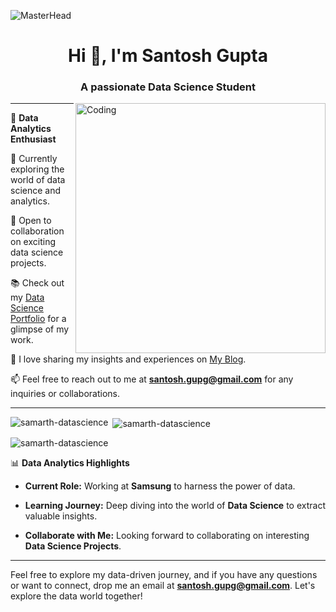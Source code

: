 ![MasterHead](https://mir-s3-cdn-cf.behance.net/project_modules/1400_opt_1/475eb095746151.5e9ecde695f7a.gif)
<h1 align="center">Hi 👋, I'm Santosh Gupta</h1>
<h3 align="center">A passionate Data Science Student</h3>
<img align="right" alt="Coding" width="400" src="https://granroyalleigarape.com.br/wp-content/uploads/2021/05/programmer.gif">


---

🔬 **Data Analytics Enthusiast**

🌱 Currently exploring the world of data science and analytics.

👯 Open to collaboration on exciting data science projects.

📚 Check out my [Data Science Portfolio](https://portfolio-rose-mu-16.vercel.app/) for a glimpse of my work.

📝 I love sharing my insights and experiences on [My Blog](https://portfolio-rose-mu-16.vercel.app/).

📫 Feel free to reach out to me at **santosh.gupg@gmail.com** for any inquiries or collaborations.

---
<p><img align="left" src="https://github-readme-stats.vercel.app/api/top-langs?username=samarth-datascience&show_icons=true&locale=en&layout=compact" alt="samarth-datascience" /></p>

<p>&nbsp;<img align="center" src="https://github-readme-stats.vercel.app/api?username=samarth-datascience&show_icons=true&locale=en" alt="samarth-datascience" /></p>

<p><img align="center" src="https://github-readme-streak-stats.herokuapp.com/?user=samarth-datascience&" alt="samarth-datascience" /></p>


📊 **Data Analytics Highlights**

- **Current Role:** Working at **Samsung** to harness the power of data.

- **Learning Journey:** Deep diving into the world of **Data Science** to extract valuable insights.

- **Collaborate with Me:** Looking forward to collaborating on interesting **Data Science Projects**.

---


Feel free to explore my data-driven journey, and if you have any questions or want to connect, drop me an email at **santosh.gupg@gmail.com**. Let's explore the data world together!
